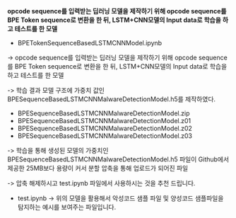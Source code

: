 **opcode sequence를 입력받는 딥러닝 모델을 제작하기 위해 opcode sequence를 BPE Token sequence로 변환을 한 뒤, LSTM+CNN모델의 Input data로 학습을 하고 테스트를 한 모델**

* BPETokenSequenceBasedLSTMCNNModel.ipynb

-> opcode sequence를 입력받는 딥러닝 모델을 제작하기 위해 opcode sequence를 BPE Token sequence로 변환을 한 뒤, LSTM+CNN모델의 Input data로 학습을 하고 테스트를 한 모델

-> 학습 결과 모델 구조에 가중치 값인 BPESequenceBasedLSTMCNNMalwareDetectionModel.h5를 제작하였다.

* BPESequenceBasedLSTMCNNMalwareDetectionModel.zip
* BPESequenceBasedLSTMCNNMalwareDetectionModel.z01
* BPESequenceBasedLSTMCNNMalwareDetectionModel.z02
* BPESequenceBasedLSTMCNNMalwareDetectionModel.z03

-> 학습을 통해 생성된 모델의 가중치인 BPESequenceBasedLSTMCNNMalwareDetectionModel.h5 파일이 Github에서 제공한 
25MB보다 용량이 커서 분할 압축을 통해 업로드가 되어진 파일

-> 압축 해제하시고 test.ipynb 파일에서 사용하시는 것을 추천 드립니다.

* test.ipynb
-> 위의 모델을 활용해서 악성코드 샘플 파일 및 양성코드 샘플파일을 탐지하는 예시를 보여주는 파일입니다.
